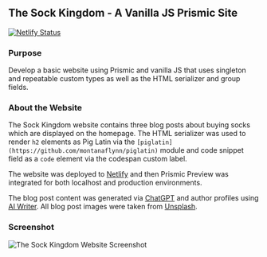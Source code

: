 ## The Sock Kingdom - A Vanilla JS Prismic Site

[![Netlify Status](https://api.netlify.com/api/v1/badges/d863d2e1-da09-46c1-b9a9-cc9bab7a20a1/deploy-status)](https://app.netlify.com/sites/prismic-vanillajs/deploys)

### Purpose

Develop a basic website using Prismic and vanilla JS that uses singleton and repeatable custom types as well as the HTML serializer and group fields.

### About the Website

The Sock Kingdom website contains three blog posts about buying socks which are displayed on the homepage. The HTML serializer was used to render `h2` elements as Pig Latin via the `[piglatin](https://github.com/montanaflynn/piglatin)` module and code snippet field as a `code` element via the codespan custom label.

The website was deployed to [Netlify](https://thesockkingdom.netlify.app) and then Prismic Preview was integrated for both localhost and production environments.

The blog post content was generated via [ChatGPT](https://openai.com/blog/chatgpt) and author profiles using [AI Writer](https://tools.picsart.com/text/ai-writer). All blog post images were taken from [Unsplash](https://unsplash.com).

### Screenshot

![The Sock Kingdom Website Screenshot](https://user-images.githubusercontent.com/26024131/223968443-4571a4b3-c2fd-4558-8017-7561b87cf499.png)

